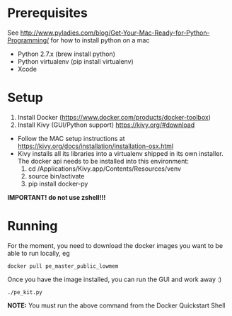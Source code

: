 # Prerequisites
See http://www.pyladies.com/blog/Get-Your-Mac-Ready-for-Python-Programming/ for
how to install python on a mac 
* Python 2.7.x (brew install python)
* Python virtualenv (pip install virtualenv)
* Xcode 

# Setup
1.  Install Docker (https://www.docker.com/products/docker-toolbox)
2.  Install Kivy (GUI/Python support) https://kivy.org/#download
  * Follow the MAC setup instructions at https://kivy.org/docs/installation/installation-osx.html
  * Kivy installs all its libraries into a virtualenv shipped in its own 
    installer.  The docker api needs to be installed into this environment:
    1.  cd /Applications/Kivy.app/Contents/Resources/venv 
    2.  source bin/activate
    3.  pip install docker-py

**IMPORTANT! do not use zshell!!!**

# Running
For the moment, you need to download the docker images you want to be able to
run locally, eg

```
docker pull pe_master_public_lowmem
```

Once you have the image installed, you can run the GUI and work away :)
```
./pe_kit.py
```
**NOTE:** You must run the above command from the Docker Quickstart Shell


